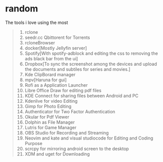 # random
The tools i love using the most
>1. rclone
>2. seedr.cc Qbittorent for Torrents
>3. rcloneBrowser
>4. docker[Mostly Jellyfin server]
>5. Spotify[With spotify-adblock and editing the css to removing the ads black bar from the ui]
>6. Dropbox[To sync the screenshot among the devices and upload the documents and subtiles for series and movies.]
>7. Kde ClipBorard manager
>8. mpv[Haruna for gui]
>9. Rofi as a Application Launcher
>10. Libre Office Draw for editing pdf files
>11. KDE Connect for sharing files between Android and PC
>12. Kdenlive for video Editing
>13. Gimp for Photo Editing
>14. Authenticator for Two Factor Authentication
>15. Okular for Pdf Viewer
>16. Dolphin as File Manager
>17. Lutris for Game Manager
>18. OBS Studio for Recording and Streaming
>19. Neovim and kate and visual studiocode for Editing and Coding Purpose
>20. scrcpy for mirroring android screen to the desktop
>21. XDM and uget for Downloading
